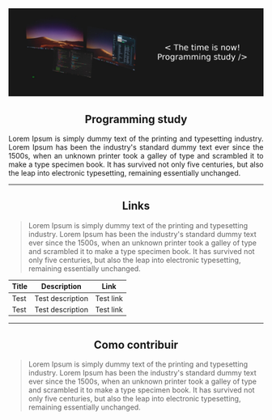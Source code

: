 <img src="imgs/Banner_Programming_Study.jpg"/>

<h2 align="center">Programming study</h2>

<p style="text-align: justify;">Lorem Ipsum is simply dummy text of the printing and  typesetting industry. Lorem Ipsum has been the industry's standard dummy text ever since the 1500s, when an unknown printer took a galley of  type and scrambled it to make a type specimen book. It has survived not  only five centuries, but also the leap into electronic typesetting,  remaining essentially unchanged.</p>

---

<h2 align="center">Links</h2>

> Lorem Ipsum is simply dummy text of the printing and  typesetting industry. Lorem Ipsum has been the industry's standard dummy text ever since the 1500s, when an unknown printer took a galley of  type and scrambled it to make a type specimen book. It has survived not  only five centuries, but also the leap into electronic typesetting,  remaining essentially unchanged.

| **Title** | Description      | Link      |
| --------- | ---------------- | --------- |
| Test      | Test description | Test link |
| Test      | Test description | Test link |

---

<h2 align="center">Como contribuir</h2>

> Lorem Ipsum is simply dummy text of the printing and  typesetting industry. Lorem Ipsum has been the industry's standard dummy text ever since the 1500s, when an unknown printer took a galley of  type and scrambled it to make a type specimen book. It has survived not  only five centuries, but also the leap into electronic typesetting,  remaining essentially unchanged.